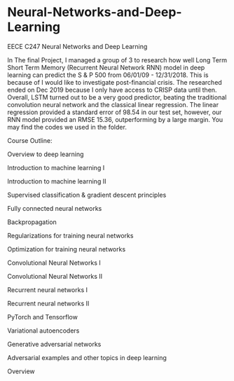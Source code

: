 # Neural-Networks-and-Deep-Learning
EECE C247 Neural Networks and Deep Learning

In The final Project, I managed a group of 3 to research how well Long Term Short Term Memory (Recurrent Neural Network RNN) model in deep learning can predict the S & P 500 from 06/01/09 - 12/31/2018. This is because of I would like to investigate post-financial crisis. The researched ended on Dec 2019 because I only have access to CRISP data until then. Overall, LSTM turned out to be a very good predictor, beating the traditional convolution neural network and the classical linear regression. The linear regression provided a standard error of 98.54 in our test set, however, our RNN model provided an RMSE 15.36, outperforming by a large margin. You may find the codes we used in the folder.

Course Outline:

Overview to deep learning

Introduction to machine learning I

Introduction to machine learning II

Supervised classification & gradient descent principles

Fully connected neural networks

Backpropagation

Regularizations for training neural networks

Optimization for training neural networks

Convolutional Neural Networks I

Convolutional Neural Networks II

Recurrent neural networks I

Recurrent neural networks II

PyTorch and Tensorflow

Variational autoencoders

Generative adversarial networks

Adversarial examples and other topics in deep learning

Overview
